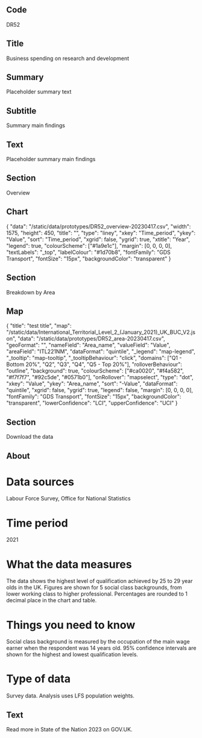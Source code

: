 ## Code
DR52

## Title
Business spending on research and development

## Summary
Placeholder summary text

## Subtitle
Summary main findings

## Text
Placeholder summary main findings

## Section
Overview

## Chart
{ "data": "/static/data/prototypes/DR52_overview-20230417.csv", "width": 1575, "height": 450, "title": "", "type": "liney", "xkey": "Time_period", "ykey": "Value", "sort": "Time_period", "xgrid": false, "ygrid": true, "xtitle": "Year", "legend": true, "colourScheme": ["#1a9e1c"], "margin": [0, 0, 0, 0], "textLabels": "_top", "labelColour": "#1d70b8", "fontFamily": "GDS Transport", "fontSize": "15px", "backgroundColor": "transparent" }

## Section
Breakdown by Area

## Map
{ "title": "test title", "map": "/static/data/International_Territorial_Level_2_(January_2021)_UK_BUC_V2.json", "data": "/static/data/prototypes/DR52_area-20230417.csv", "geoFormat": "", "nameField": "Area_name", "valueField": "Value", "areaField": "ITL221NM", "dataFormat": "quintile", "_legend": "map-legend", "_tooltip": "map-tooltip", "_tooltipBehaviour": "click", "domains": ["Q1 - Bottom 20%", "Q2", "Q3", "Q4", "Q5 - Top 20%"], "rolloverBehaviour": "outline", "background": true, "colourScheme": ["#ca0020", "#f4a582", "#f7f7f7", "#92c5de", "#0571b0"], "onRollover": "mapselect", "type": "dot", "xkey": "Value", "ykey": "Area_name", "sort": "-Value", "dataFormat": "quintile", "xgrid": false, "ygrid": true, "legend": false, "margin": [0, 0, 0, 0], "fontFamily": "GDS Transport", "fontSize": "15px", "backgroundColor": "transparent", "lowerConfidence": "LCI", "upperConfidence": "UCI" }

## Section
Download the data

## About
# Data sources
Labour Force Survey, Office for National Statistics

# Time period
2021

# What the data measures
The data shows the highest level of qualification achieved by 25 to 29 year olds in the UK. Figures are shown for 5 social class backgrounds, from lower working class to higher professional. Percentages are rounded to 1 decimal place in the chart and table.

# Things you need to know
Social class background is measured by the occupation of the main wage earner when the respondent was 14 years old. 95% confidence intervals are shown for the highest and lowest qualification levels.

# Type of data
Survey data. Analysis uses LFS population weights.

## Text
Read more in State of the Nation 2023 on GOV.UK.
